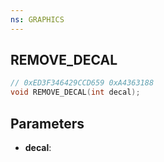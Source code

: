 ```yaml
---
ns: GRAPHICS
---
```

## REMOVE_DECAL

```c
// 0xED3F346429CCD659 0xA4363188
void REMOVE_DECAL(int decal);
```


## Parameters
* **decal**: 


